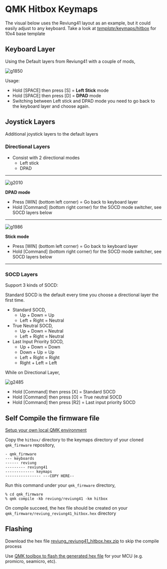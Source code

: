 # QMK Hitbox Keymaps
The visual below uses the Reviung41 layout as an example, but it could easily adjust to any keyboard. Take a look at [_template_/keymaps/hitbox](https://github.com/kh411d/qmk_hitbox_keymaps/tree/master/_template_/keymaps/hitbox) for 10x4 base template

## Keyboard Layer

Using the Default layers from Reviung41 with a couple of mods,

![g1850](https://github.com/kh411d/qmk_hitbox_keymaps/assets/273012/cada7e39-0ff9-41e4-b1d9-3ddcf7dbccf8)

Usage:

- Hold [SPACE] then press [S] = **Left Stick** mode 
- Hold [SPACE] then press [D] = **DPAD** mode
- Switching between Left stick and DPAD mode you need to go back to the keyboard layer and choose again.

## Joystick Layers
Additional joystick layers to the default layers
### Directional Layers

- Consist with 2 directional modes
    - Left stick 
    - DPAD
---

![g2010](https://github.com/kh411d/qmk_hitbox_keymaps/assets/273012/cf2e9171-2b90-4df3-a574-135a6b69ac32)

**DPAD mode** 

- Press [WIN] (bottom left corner) = Go back to keyboard layer
- Hold [Command] (bottom right corner) for the SOCD mode switcher, see SOCD layers below

---

![g1986](https://github.com/kh411d/qmk_hitbox_keymaps/assets/273012/bda3bc81-1769-418f-aabf-89e6a4febf36)

**Stick mode** 

- Press [WIN] (bottom left corner) = Go back to keyboard layer
- Hold [Command] (bottom right corner) for the SOCD mode switcher, see SOCD layers below

---

### SOCD Layers

Support 3 kinds of SOCD: 

Standard SOCD is the default every time you choose a directional layer the first time.

- Standard SOCD, 
    - Up + Down = Up
    - Left + Right = Neutral
- True Neutral SOCD,
    - Up + Down = Neutral
    - Left + Right = Neutral
- Last Input Priority SOCD,
    - Up + Down = Down
    - Down + Up = Up
    - Left + Right = Right 
    - Right + Left = Left

While on Directional Layer,

![g2485](https://github.com/kh411d/qmk_hitbox_keymaps/assets/273012/9ca74484-a679-4d4e-b948-ca9b67d53788)

- Hold [Command] then press [X] = Standard SOCD
- Hold [Command] then press [O] = True neutral SOCD
- Hold [Command] then press [R2] = Last input priority SOCD

## Self Compile the firmware file 

[Setup your own local QMK environment](https://docs.qmk.fm/#/newbs_getting_started)

Copy the `hitbox/` directory to the keymaps directory of your cloned `qmk_firmware` repository,
```
- qmk_firmware
--- keyboards
------ reviung
--------- reviung41
------------- keymaps
---------------- ---COPY HERE--
``` 

Run this command under your `qmk_firmware` directory,
```
% cd qmk_firmware
% qmk compile -kb reviung/reviung41 -km hitbox
```
On compile succeed, the hex file should be created on your `qmk_firmware/reviung_reviung41_hitbox.hex` directory

## Flashing

Download the hex file [reviung_reviung41_hitbox.hex.zip](https://github.com/kh411d/qmk_reviung41_keymaps/files/12410985/reviung_reviung41_hitbox.hex.zip) to skip the compile process

Use [QMK toolbox to flash the generated hex file](https://docs.qmk.fm/#/newbs_flashing) for your MCU (e.g. promicro, seamicro, etc).

